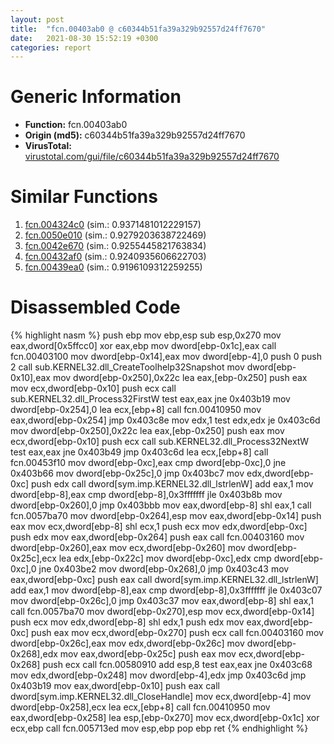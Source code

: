 ```yaml
---
layout: post
title:  "fcn.00403ab0 @ c60344b51fa39a329b92557d24ff7670"
date:   2021-08-30 15:52:19 +0300
categories: report
---
```


# Generic Information
- **Function:** fcn.00403ab0
- **Origin (md5):** c60344b51fa39a329b92557d24ff7670
- **VirusTotal:** [virustotal.com/gui/file/c60344b51fa39a329b92557d24ff7670][virustotal_ref]



# Similar Functions

1. [fcn.004324c0][similar_1_ref] (sim.: 0.9371481012229157)
2. [fcn.0050e010][similar_2_ref] (sim.: 0.9279203638722469)
3. [fcn.0042e670][similar_3_ref] (sim.: 0.9255445821763834)
4. [fcn.00432af0][similar_4_ref] (sim.: 0.9240935606622703)
5. [fcn.00439ea0][similar_5_ref] (sim.: 0.9196109312259255)


# Disassembled Code

{% highlight nasm %}
push ebp
mov ebp,esp
sub esp,0x270
mov eax,dword[0x5ffcc0]
xor eax,ebp
mov dword[ebp-0x1c],eax
call fcn.00403100
mov dword[ebp-0x14],eax
mov dword[ebp-4],0
push 0
push 2
call sub.KERNEL32.dll_CreateToolhelp32Snapshot
mov dword[ebp-0x10],eax
mov dword[ebp-0x250],0x22c
lea eax,[ebp-0x250]
push eax
mov ecx,dword[ebp-0x10]
push ecx
call sub.KERNEL32.dll_Process32FirstW
test eax,eax
jne 0x403b19
mov dword[ebp-0x254],0
lea ecx,[ebp+8]
call fcn.00410950
mov eax,dword[ebp-0x254]
jmp 0x403c8e
mov edx,1
test edx,edx
je 0x403c6d
mov dword[ebp-0x250],0x22c
lea eax,[ebp-0x250]
push eax
mov ecx,dword[ebp-0x10]
push ecx
call sub.KERNEL32.dll_Process32NextW
test eax,eax
jne 0x403b49
jmp 0x403c6d
lea ecx,[ebp+8]
call fcn.00453f10
mov dword[ebp-0xc],eax
cmp dword[ebp-0xc],0
jne 0x403b66
mov dword[ebp-0x25c],0
jmp 0x403bc7
mov edx,dword[ebp-0xc]
push edx
call dword[sym.imp.KERNEL32.dll_lstrlenW]
add eax,1
mov dword[ebp-8],eax
cmp dword[ebp-8],0x3fffffff
jle 0x403b8b
mov dword[ebp-0x260],0
jmp 0x403bbb
mov eax,dword[ebp-8]
shl eax,1
call fcn.0057ba70
mov dword[ebp-0x264],esp
mov eax,dword[ebp-0x14]
push eax
mov ecx,dword[ebp-8]
shl ecx,1
push ecx
mov edx,dword[ebp-0xc]
push edx
mov eax,dword[ebp-0x264]
push eax
call fcn.00403160
mov dword[ebp-0x260],eax
mov ecx,dword[ebp-0x260]
mov dword[ebp-0x25c],ecx
lea edx,[ebp-0x22c]
mov dword[ebp-0xc],edx
cmp dword[ebp-0xc],0
jne 0x403be2
mov dword[ebp-0x268],0
jmp 0x403c43
mov eax,dword[ebp-0xc]
push eax
call dword[sym.imp.KERNEL32.dll_lstrlenW]
add eax,1
mov dword[ebp-8],eax
cmp dword[ebp-8],0x3fffffff
jle 0x403c07
mov dword[ebp-0x26c],0
jmp 0x403c37
mov eax,dword[ebp-8]
shl eax,1
call fcn.0057ba70
mov dword[ebp-0x270],esp
mov ecx,dword[ebp-0x14]
push ecx
mov edx,dword[ebp-8]
shl edx,1
push edx
mov eax,dword[ebp-0xc]
push eax
mov ecx,dword[ebp-0x270]
push ecx
call fcn.00403160
mov dword[ebp-0x26c],eax
mov edx,dword[ebp-0x26c]
mov dword[ebp-0x268],edx
mov eax,dword[ebp-0x25c]
push eax
mov ecx,dword[ebp-0x268]
push ecx
call fcn.00580910
add esp,8
test eax,eax
jne 0x403c68
mov edx,dword[ebp-0x248]
mov dword[ebp-4],edx
jmp 0x403c6d
jmp 0x403b19
mov eax,dword[ebp-0x10]
push eax
call dword[sym.imp.KERNEL32.dll_CloseHandle]
mov ecx,dword[ebp-4]
mov dword[ebp-0x258],ecx
lea ecx,[ebp+8]
call fcn.00410950
mov eax,dword[ebp-0x258]
lea esp,[ebp-0x270]
mov ecx,dword[ebp-0x1c]
xor ecx,ebp
call fcn.005713ed
mov esp,ebp
pop ebp
ret 
{% endhighlight %}


[similar_1_ref]: /report/fcn.004324c0@279a61b1e76da49531f1f16fd1102a2d
[similar_2_ref]: /report/fcn.0050e010@c60344b51fa39a329b92557d24ff7670
[similar_3_ref]: /report/fcn.0042e670@279a61b1e76da49531f1f16fd1102a2d
[similar_4_ref]: /report/fcn.00432af0@279a61b1e76da49531f1f16fd1102a2d
[similar_5_ref]: /report/fcn.00439ea0@279a61b1e76da49531f1f16fd1102a2d
[virustotal_ref]: https://www.virustotal.com/gui/file/c60344b51fa39a329b92557d24ff7670